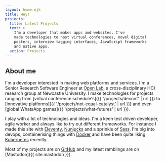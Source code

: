 ```yaml
---
layout: home.njk
title: Hey!
projects:
  title: Latest Projects
  text: >
    I'm a developer that makes apps and websites. I've
    made technologies to host virtual conferences, novel digital
    posters, interview tagging interfaces, JavaScript frameworks
    and native apps.
  action: Projects
---
```


## About me

I'm a developer interested in making web platforms and services.
I'm a Senior Research Software Engineer at [Open Lab](https://openlab.ncl.ac.uk/people/rob-anderson/),
a cross-disciplinary HCI research group at Newcastle University.
I make technologies for projects ranging from [virtual conference schedule's]({{ '/projects/deconf' | url }})
to [innovative platforms]({{ '/projects/not-equal-catalyst' | url }})
and even [global WhatsApp games]({{ '/projects/what-futures' | url }}).

I play with a lot of technologies and ideas.
I'm a keen test driven developer, agile worker and always like to try out different frameworks.
For instance I made this site with [Eleventy](https://www.11ty.io/),
[Nunjucks](https://mozilla.github.io/nunjucks/)
and a sprinkle of [Sass](https://sass-lang.com/).
I'm big into devops, containerising things with [Docker](https://docker.com)
and have been quite liking [Kubernetes](https://kubernetes.io/) recently.

Most of my projects are on [GitHub](https://github.com/robb-j)
and my latest ramblings are on [Mastodon]({{ site.mastodon }}).
